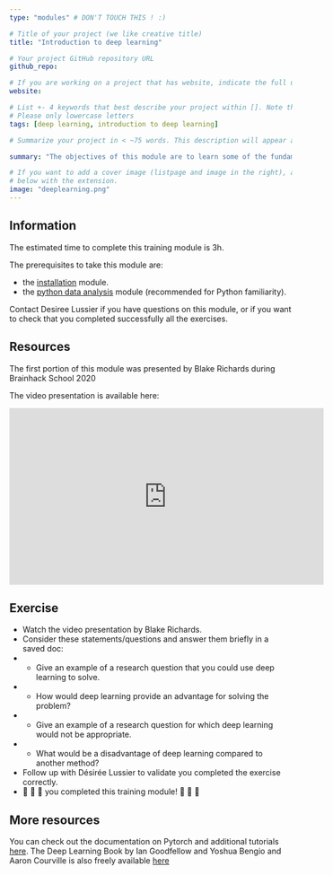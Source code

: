 ```yaml
---
type: "modules" # DON'T TOUCH THIS ! :)

# Title of your project (we like creative title)
title: "Introduction to deep learning"

# Your project GitHub repository URL
github_repo:

# If you are working on a project that has website, indicate the full url including "https://" below or leave it empty.
website:

# List +- 4 keywords that best describe your project within []. Note that the project summary also involves a number of key words. Those are listed on top of the [github repository](https://github.com/PSY6983-2021/project_template), click `manage topics`.
# Please only lowercase letters
tags: [deep learning, introduction to deep learning]

# Summarize your project in < ~75 words. This description will appear at the top of your page and on the list page with other projects..

summary: "The objectives of this module are to learn some of the fundamentals of using deep learning for neuroscience"

# If you want to add a cover image (listpage and image in the right), add it to your directory and indicate the name
# below with the extension.
image: "deeplearning.png"
---
```

<!-- This is an html comment and this won't appear in the rendered page. You are now editing the "content" area, the core of your description. Everything that you can do in markdown is allowed below. We added a couple of comments to guide your through documenting your progress. -->

## Information

The estimated time to complete this training module is 3h.

The prerequisites to take this module are:
 * the [installation](/modules/installation) module.
 * the [python data analysis](/modules/python_data_analysis) module (recommended for Python familiarity).

Contact Desiree Lussier if you have questions on this module, or if you want to check that you completed successfully all the exercises.

## Resources
The first portion of this module was presented by Blake Richards during Brainhack School 2020

The video presentation is available here:
<iframe width="560" height="315" src="https://www.youtube.com/embed/kpNI6or-qJs" title="YouTube video player" frameborder="0" allow="accelerometer; autoplay; clipboard-write; encrypted-media; gyroscope; picture-in-picture" allowfullscreen></iframe>

## Exercise

 * Watch the video presentation by Blake Richards.
 * Consider these statements/questions and answer them briefly in a saved doc:
 * * Give an example of a research question that you could use deep learning to solve.
 * * How would deep learning provide an advantage for solving the problem?
 * * Give an example of a research question for which deep learning would not be appropriate.
 * * What would be a disadvantage of deep learning compared to another method?
 * Follow up with Désirée Lussier to validate you completed the exercise correctly.
 * 🎉 🎉 🎉 you completed this training module! 🎉 🎉 🎉

## More resources

You can check out the documentation on Pytorch and additional tutorials [here](https://pytorch.org/tutorials/). The Deep Learning Book by Ian Goodfellow and Yoshua Bengio and Aaron Courville is also freely available [here](https://www.deeplearningbook.org/)


